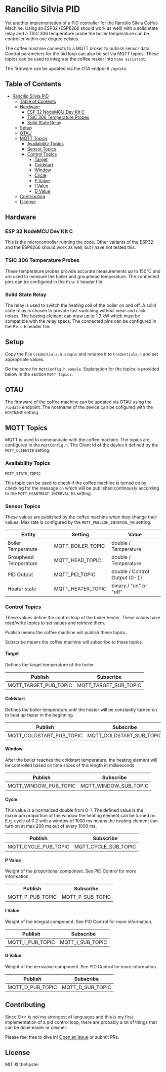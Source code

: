 # Rancilio Silvia PID

Yet another implementation of a PID controller for the Rancilio Silvia Coffee Machine. Using an ESP32 (ESP8266 should work as well) with a solid state relay and a TSIC 306 temperature probe the boiler temperature can be controller within one degree celsius.

The coffee machine connects to a MQTT broker to publish sensor data. Control parameters for the pid loop can also be set via MQTT topics. These topics can be used to integrate the coffee maker into `home assistant`.

The firmware can be updated via the OTA endpoint `/update`.

## Table of Contents

- [Rancilio Silvia PID](#rancilio-silvia-pid)
  - [Table of Contents](#table-of-contents)
  - [Hardware](#hardware)
    - [ESP 32 NodeMCU Dev Kit C](#esp-32-nodemcu-dev-kit-c)
    - [TSIC 306 Temperature Probes](#tsic-306-temperature-probes)
    - [Solid State Relay](#solid-state-relay)
  - [Setup](#setup)
  - [OTAU](#otau)
  - [MQTT Topics](#mqtt-topics)
    - [Availability Topics](#availability-topics)
    - [Sensor Topics](#sensor-topics)
    - [Control Topics](#control-topics)
      - [Target](#target)
      - [Coldstart](#coldstart)
      - [Window](#window)
      - [Cycle](#cycle)
      - [P Value](#p-value)
      - [I Value](#i-value)
      - [D Value](#d-value)
  - [Contributing](#contributing)
  - [License](#license)

## Hardware

### ESP 32 NodeMCU Dev Kit C

This is the microcontroller running the code. Other variants of the ESP32 and the ESP8266 should work as well, but I have not tested this.

### TSIC 306 Temperature Probes

These temperature probes provide accurate measurements up to 150°C and are used to measure the boiler and grouphead temperature. The connected pins can be configured in the `Pins.h` header file.

### Solid State Relay

The relay is used to switch the heating coil of the boiler on and off. A solid state relay is chosen to provide fast switching without wear and click noises. The heating element can draw up to 1.3 kW which must be compatible with the relay specs. The connected pins can be configured in the `Pins.h` header file.

## Setup

Copy the File `Credentials.h.sample` and rename it to `Credentials.h` and set appropriate values.

Do the same for `MqttConfig.h.sample`. Explanation for the topics is provided below in the section `MQTT Topics`.

## OTAU

The firmware of the coffee machine can be updated via OTAU using the `/update` endpoint. The hostname of the device can be cofigured with the `HOSTNAME` setting.

## MQTT Topics

MQTT is used to communicate with the coffee machine. The topics are configured in the `MqttConfig.h`. The Client Id of the device it defined by the `MQTT_CLIENTID` setting.

### Availability Topics

`MQTT_STATE_TOPIC`

This topic can be used to check if the coffee machine is turned on by checking for the message `on` which will be published continously according to the `MQTT_HEARTBEAT_INTERVAL_MS` setting.

### Sensor Topics

These values are published by the coffee machine when they change their values. Max rate is configured by the `MQTT_PUBLISH_INTERVAL_MS` setting. 

| Entity                | Setting           | Value                         |
|-----------------------|-------------------|-------------------------------|
| Boiler Temperature    | MQTT_BOILER_TOPIC | double / Temperature          |
| Grouphead Temperature | MQTT_HEAD_TOPIC   | double / Temperature          |
| PID Output            | MQTT_PID_TOPIC    | double / Control Output (0-1) |
| Heater state          | MQTT_HEATER_TOPIC | binary / "on" or "off"        |

### Control Topics

These values define the control loop of the boiler heater. These values have read/write topics to set values and retrieve them. 

Publish means the coffee machine will publish these topics.

Subscribe means the coffee machine will subscribe to these topics.

#### Target

Defines the target temperature of the boiler.

| Publish   | Subscribe  |
|-----------|---|
| MQTT_TARGET_PUB_TOPIC | MQTT_TARGET_SUB_TOPIC  |

#### Coldstart

Defines the boiler temperature until the heater will be constantly turned on to heat up faster in the beginning.

| Publish   | Subscribe  |
|-----------|---|
| MQTT_COLDSTART_PUB_TOPIC | MQTT_COLDSTART_SUB_TOPIC  |

#### Window

After the boiler reaches the coldstart temperature, the heating element will be controlled based on time slices of this length in milliseconds

| Publish   | Subscribe  |
|-----------|---|
| MQTT_WINDOW_PUB_TOPIC | MQTT_WINDOW_SUB_TOPIC  |

#### Cycle

This value is a normalized double from 0-1. The defined value is the maximum proportion of the window the heating element can be turned on. E.g. cycle of 0.2 with a window of 1000 ms means the heating element can turn on at max 200 ms out of every 1000 ms.

| Publish   | Subscribe  |
|-----------|---|
| MQTT_CYCLE_PUB_TOPIC | MQTT_CYCLE_SUB_TOPIC  |

#### P Value

Weight of the proportional component. See PID Control for more information.

| Publish   | Subscribe  |
|-----------|---|
| MQTT_P_PUB_TOPIC | MQTT_P_SUB_TOPIC  |

#### I Value

Weight of the integral component. See PID Control for more information.

| Publish   | Subscribe  |
|-----------|---|
| MQTT_I_PUB_TOPIC | MQTT_I_SUB_TOPIC  |

#### D Value

Weight of the derivative component. See PID Control for more information.

| Publish   | Subscribe  |
|-----------|---|
| MQTT_D_PUB_TOPIC | MQTT_D_SUB_TOPIC  |

## Contributing

Since C++ is not my strongest of languages and this is my first implementation of a pid control loop, there are probably a lot of things that can be done easier or cleaner.

Please feel free to dive in! [Open an issue](https://github.com/thefipster/rancilio-silvia-pid/issues/new) or submit PRs.

## License

MIT © thefipster
